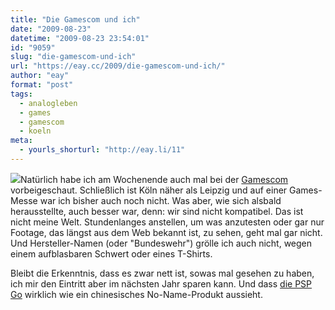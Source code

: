 ```yaml
---
title: "Die Gamescom und ich"
date: "2009-08-23"
datetime: "2009-08-23 23:54:01"
id: "9059"
slug: "die-gamescom-und-ich"
url: "https://eay.cc/2009/die-gamescom-und-ich/"
author: "eay"
format: "post"
tags:
  - analogleben
  - games
  - gamescom
  - koeln
meta:
  - yourls_shorturl: "http://eay.li/11"
---
```


![](https://eay.cc/uploads/2009/gamescom.jpg)Natürlich habe ich am Wochenende auch mal bei der [Gamescom](http://www.gamescom.de/) vorbeigeschaut. Schließlich ist Köln näher als Leipzig und auf einer Games-Messe war ich bisher auch noch nicht. Was aber, wie sich alsbald herausstellte, auch besser war, denn: wir sind nicht kompatibel. Das ist nicht meine Welt. Stundenlanges anstellen, um was anzutesten oder gar nur Footage, das längst aus dem Web bekannt ist, zu sehen, geht mal gar nicht. Und Hersteller-Namen (oder "Bundeswehr") grölle ich auch nicht, wegen einem aufblasbaren Schwert oder eines T-Shirts.

Bleibt die Erkenntnis, dass es zwar nett ist, sowas mal gesehen zu haben, ich mir den Eintritt aber im nächsten Jahr sparen kann. Und dass [die PSP Go](//eay.cc/2009/psp-go/) wirklich wie ein chinesisches No-Name-Produkt aussieht.
